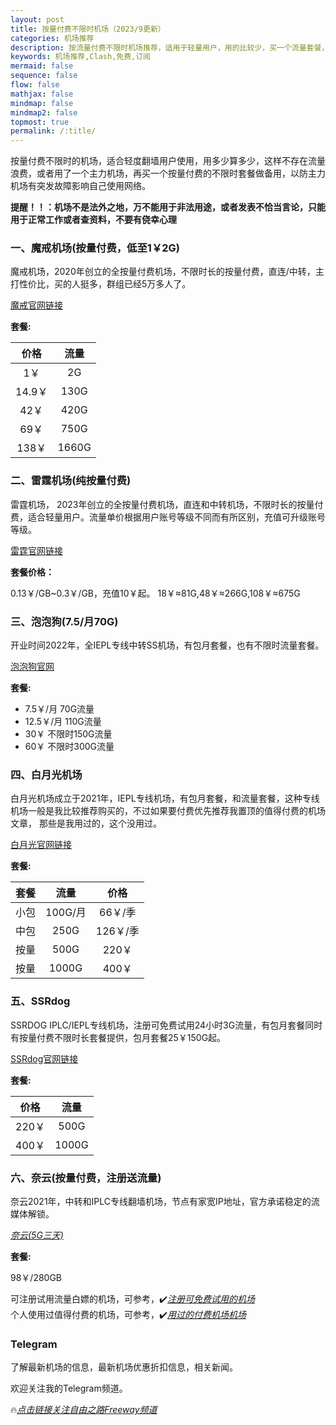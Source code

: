 ```yaml
---
layout: post
title: 按量付费不限时机场（2023/9更新）
categories: 机场推荐
description: 按流量付费不限时机场推荐，适用于轻量用户，用的比较少，买一个流量套餐，需要的时候可以用一下查资料，看新闻，不浪费流量
keywords: 机场推荐,Clash,免费,订阅
mermaid: false
sequence: false
flow: false
mathjax: false
mindmap: false
mindmap2: false
topmost: true
permalink: /:title/
---
```

 按量付费不限时的机场，适合轻度翻墙用户使用，用多少算多少，这样不存在流量浪费，或者用了一个主力机场，再买一个按量付费的不限时套餐做备用，以防主力机场有突发故障影响自己使用网络。

**提醒！！：机场不是法外之地，万不能用于非法用途，或者发表不恰当言论，只能用于正常工作或者查资料，不要有侥幸心理**

### 一、魔戒机场(按量付费，低至1￥2G)

魔戒机场，2020年创立的全按量付费机场，不限时长的按量付费，直连/中转，主打性价比，买的人挺多，群组已经5万多人了。

[魔戒官网链接](https://mojie.site/#/register?code=iICx75It)

**套餐:**

价格 | 流量
:-: | :-: 
1￥ | 2G
14.9￥ | 130G
42￥ | 420G
69￥ | 750G
138￥ | 1660G

### 二、雷霆机场(纯按量付费)

雷霆机场， 2023年创立的全按量付费机场，直连和中转机场，不限时长的按量付费，适合轻量用户。流量单价根据用户账号等级不同而有所区别，充值可升级账号等级。

[雷霆官网链接](https://invite.ltss.cc/SMSnFz6K)

**套餐价格：**

0.13￥/GB~0.3￥/GB，充值10￥起。
18￥≈81G,48￥≈266G,108￥≈675G   

### 三、泡泡狗(7.5/月70G)  

开业时间2022年，全IEPL专线中转SS机场，有包月套餐，也有不限时流量套餐。       

[泡泡狗官网](https://www.paopao.dog/#/register?code=e9r22fNS )

**套餐:**

* 7.5￥/月 70G流量   
* 12.5￥/月 110G流量      
* 30￥ 不限时150G流量   
* 60￥ 不限时300G流量  
 

### 四、白月光机场

白月光机场成立于2021年，IEPL专线机场，有包月套餐，和流量套餐，这种专线机场一般是我比较推荐购买的，不过如果要付费优先推荐我置顶的值得付费的机场文章，
那些是我用过的，这个没用过。 

[白月光官网链接](https://bygcloud.com/#/register?code=BL68TM9d)

**套餐:**

套餐 |  流量 | 价格 
:-:  | :-: | :-: 
小包 | 100G/月  | 66￥/季
中包 | 250G  | 126￥/季 
按量 | 500G  | 220￥ 
按量 | 1000G | 400￥

### 五、SSRdog

SSRDOG IPLC/IEPL专线机场，注册可免费试用24小时3G流量，有包月套餐同时有按量付费不限时长套餐提供，包月套餐25￥150G起。

[SSRdog官网链接](https://dog.ssrdog111.com/#/register?code=O0dxApsX)

**套餐:**

价格 | 流量
:-: | :-: 
220￥ | 500G
400￥ | 1000G

### 六、奈云(按量付费，注册送流量)

奈云2021年，中转和IPLC专线翻墙机场，节点有家宽IP地址，官方承诺稳定的流媒体解锁。  

[*奈云(5G三天)*]( https://naiunny.store/#/register?code=KfeBrj3u) 

**套餐:**

98￥/280GB


可注册试用流量白嫖的机场，可参考，✔️[*注册可免费试用的机场*](https://www.openwayz.com/trialnode/)  
个人使用过值得付费的机场，可参考，✔️[*用过的付费机场机场*](https://www.openwayz.com/jichang/)  

### Telegram
了解最新机场的信息，最新机场优惠折扣信息，相关新闻。

欢迎关注我的Telegram频道。

🔥[*点击链接关注自由之路Freeway频道*](https://t.me/openwayz)